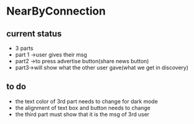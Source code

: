 # NearByConnection
## current status
- 3 parts
- part 1 ->user gives their msg
- part2 ->to press advertise button(share news button)
- part3->will show what the other user gave(what we get in discovery)
## to do
- the text color of 3rd part needs to change for dark mode
- the alignment of text box and button needs to change
- the third part must show that it is the msg of 3rd user